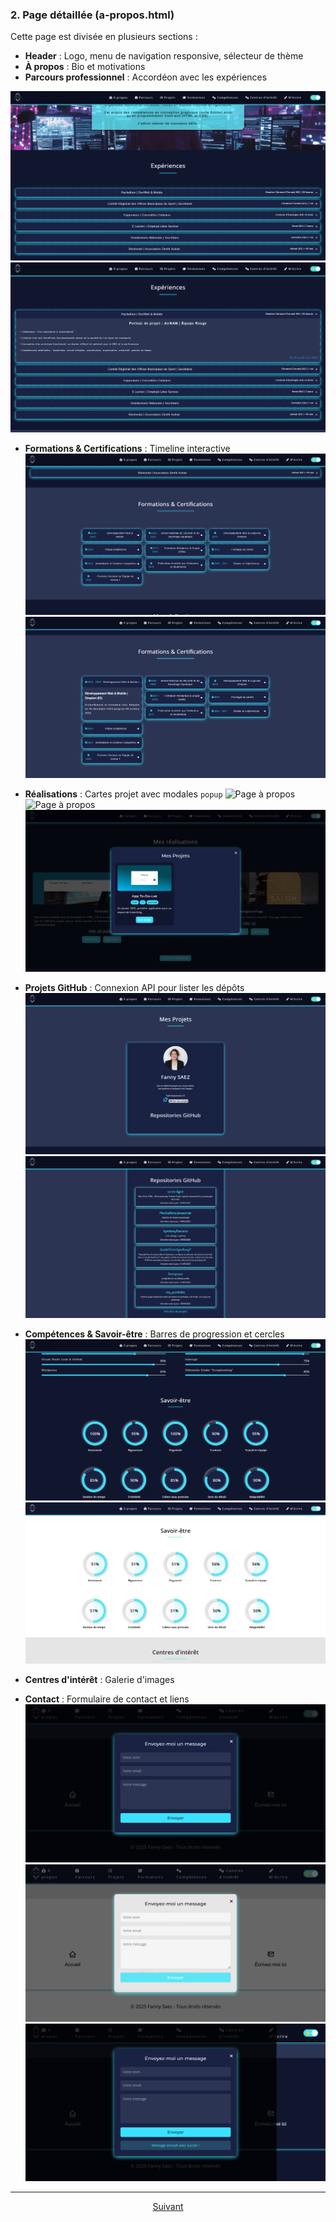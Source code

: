 ### 2. Page détaillée (a-propos.html)
Cette page est divisée en plusieurs sections :
- **Header** : Logo, menu de navigation responsive, sélecteur de thème
- **À propos** : Bio et motivations
- **Parcours professionnel** : Accordéon avec les expériences

![Page à propos](../assets/Accueil/SectionBio-SectionExperience.png)
![Page à propos](../assets/Accueil/Section-AccordeonExperience.png)

- **Formations & Certifications** : Timeline interactive
![Page à propos](../assets/Accueil/Section-FormationsCertifications.png)
![Page à propos](../assets/Accueil/Sections-FormationsCertifications.png)

- **Réalisations** : Cartes projet avec modales `popup`
![Page à propos](../assets/Accueil/Section-Réalisations.png)
![Page à propos](../assets/Accueil/Section--RéalisationsPopup-PlusInfos.png)
![Page à propos](../assets/Accueil/Section-RéalisationsBtnPopup-VoirPlusRéalisations.png)

- **Projets GitHub** : Connexion API pour lister les dépôts
![Page à propos](../assets/Accueil/Section-Projets.png)
![Page à propos](../assets/Accueil/Section-BtnProjet-RepositorieGitHub.png)

- **Compétences & Savoir-être** : Barres de progression et cercles
![Page à propos](../assets/Accueil/Section-SavoirEtre-ModeSombre%20et%20dynamique.png)
![Page à propos](../assets/Accueil/Section-SavoirEtre-ModeClair%20et%20dynamique.png)

- **Centres d'intérêt** : Galerie d'images
- **Contact** : Formulaire de contact et liens
![Page à propos](../assets/a-propos/formContact/FormContact-Modale-Sombre.png)
![Page à propos](../assets/a-propos/formContact/FormContact-Modale-Claire.png)
![Page à propos](../assets/a-propos/formContact/FormContact-message%20envoi.png)



---
<p align="center">
<a href="./fonctionnaliteJavaScript.md">Suivant</a>
</p>